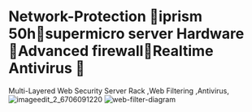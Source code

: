 # Network-Protection iprism 50hsupermicro server Hardware Advanced firewallRealtime Antivirus 
Multi-Layered Web Security 
Server Rack ,Web Filtering ,Antivirus,  
![imageedit_2_6706091220](https://user-images.githubusercontent.com/124946940/230790473-8a239859-e733-44bc-9932-44dd3fec96b8.gif)
![web-filter-diagram](https://user-images.githubusercontent.com/124946940/230791136-c7779ce1-202e-450e-9052-2bb61fda82fd.jpeg)
